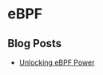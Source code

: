 # eBPF

## Blog Posts
- [Unlocking eBPF Power](https://devopsspiral.com/articles/linux/ebpf-unlock/)
